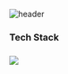![header](https://capsule-render.vercel.app/api?type=wave&color=0:AFC4E7,100:CB9FFD&height=300&section=header&text=capsule%20render&fontSize=90)

<h3>Tech Stack<h3>

<img
  src="https://img.shields.io/badge/HTML5-E34F26?style=flat-square&logo=HTML5&logoColor=white"
/>
